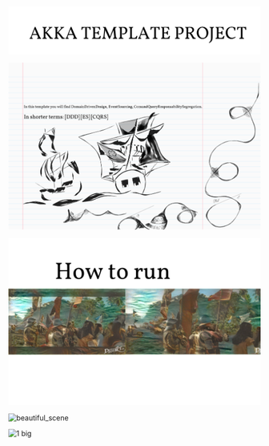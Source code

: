 ![](https://github.com/miguelemosreverte/AkkaDDD/blob/master/title.png)


![](https://github.com/miguelemosreverte/AkkaDDD/blob/master/boar_crop_1_without_header.png)

![](https://github.com/miguelemosreverte/AkkaDDD/blob/master/fullHowToRun.png)

![beautiful_scene](https://user-images.githubusercontent.com/9152392/87251590-2290f680-c443-11ea-827f-a6a248efe57f.png)

![1 big](https://user-images.githubusercontent.com/9152392/87251654-a1862f00-c443-11ea-8fc4-6467ba3af463.png)
